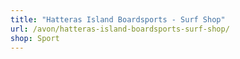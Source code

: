 ```yaml
---
title: "Hatteras Island Boardsports - Surf Shop"
url: /avon/hatteras-island-boardsports-surf-shop/
shop: Sport
---
```

